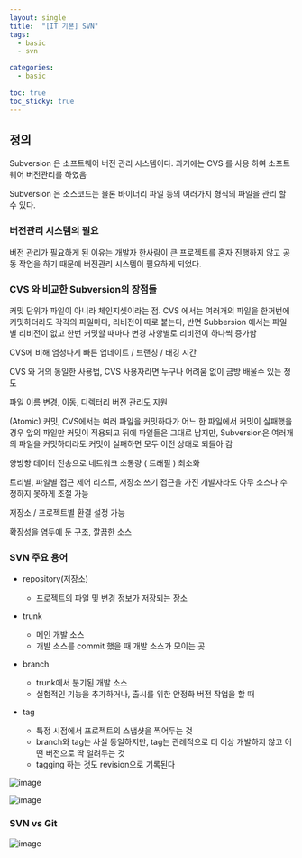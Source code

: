 ```yaml
---
layout: single
title:  "[IT 기본] SVN"
tags:
  - basic
  - svn

categories:
  - basic
    
toc: true
toc_sticky: true
---
```


## 정의
Subversion 은 소프트웨어 버전 관리 시스템이다. 과거에는 CVS 를 사용 하여 소프트웨어 버전관리를 하였음

Subversion 은 소스코드는 물론 바이너리 파일 등의 여러가지 형식의 파일을 관리 할 수 있다.

### 버전관리 시스템의 필요
버전 관리가 필요하게 된 이유는 개발자 한사람이 큰 프로젝트를 혼자 진행하지 않고 공동 작업을 하기 때문에 버전관리 시스템이 필요하게 되었다.

### CVS 와 비교한 Subversion의 장점들
커밋 단위가 파일이 아니라 체인지셋이라는 점. CVS 에서는 여러개의 파일을 한꺼번에 커밋하더라도 각각의 파일마다, 리비전이 따로 붙는다, 반면 Subbersion 에서는 파일별 리비전이 없고 한번 커밋할 때마다 변경 사항별로 리비전이 하나씩 증가함

CVS에 비해 엄청나게 빠른 업데이트 / 브랜칭 / 태깅 시간

CVS 와 거의 동일한 사용법, CVS 사용자라면 누구나 어려움 없이 금방 배울수 있는 정도

파일 이름 변경, 이동, 디렉터리 버전 관리도 지원

(Atomic) 커밋, CVS에서는 여러 파일을 커밋하다가 어느 한 파일에서 커밋이 실패했을 경우 앞의 파일만 커밋이 적용되고 뒤에 파일들은 그대로 남지만, Subversion은 여러개의 파일을 커밋하더라도 커밋이 실패하면 모두 이전 상태로 되돌아 감

양방향 데이터 전송으로 네트워크 소통량 ( 트래필 ) 최소화

트리별, 파일별 접근 제어 리스트, 저장소 쓰기 접근을 가진 개발자라도 아무 소스나 수정하지 못하게 조절 가능

저장소 / 프로젝트별 환결 설정 가능

확장성을 염두에 둔 구조, 깔끔한 소스

### SVN 주요 용어

- repository(저장소)
  - 프로젝트의 파일 및 변경 정보가 저장되는 장소

- trunk
  - 메인 개발 소스
  - 개발 소스를 commit 했을 때 개발 소스가 모이는 곳

- branch
  - trunk에서 분기된 개발 소스
  - 실험적인 기능을 추가하거나, 출시를 위한 안정화 버전 작업을 할 때

- tag

  - 특정 시점에서 프로젝트의 스냅샷을 찍어두는 것
  - branch와 tag는 사실 동일하지만, tag는 관례적으로 더 이상 개발하지 않고 어떤 버전으로 딱 얼려두는 것
  - tagging 하는 것도 revision으로 기록된다
 
![image](https://github.com/yuran777/yuran777.github.io/assets/56239872/2851c3f2-051c-4340-9271-06d67db4144c)

![image](https://github.com/yuran777/yuran777.github.io/assets/56239872/c8d83e56-06f0-4ed7-9a0c-a2db7546f9f9)

### SVN vs Git

![image](https://github.com/yuran777/yuran777.github.io/assets/56239872/30cea67b-0496-4b18-9314-3145dbd1231a)

